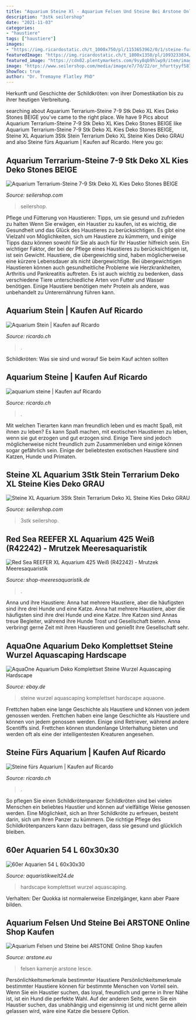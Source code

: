 ```yaml
---
title: "Aquarium Steine Xl - Aquarium Felsen Und Steine Bei Arstone Online Shop Kaufen"
description: "3stk seilershop"
date: "2021-11-03"
categories:
- "haustiere"
tags: ["haustiere"]
images:
- "https://img.ricardostatic.ch/t_1000x750/pl/1153653962/0/1/steine-furs-aquarium.jpg"
featuredImage: "https://img.ricardostatic.ch/t_1800x1350/pl/1093233834/21/1/"
featured_image: "https://cdn02.plentymarkets.com/9sy8qb9hlwp9/item/images/25845/middle/Aquarium-Deko-Komplettset-Steine-Wurzel-Aquascaping-Hardscape-Set-Nr-11-DSC02023-25845.jpg"
image: "https://www.seilershop.com/media/image/e7/7d/22/or_hfurttyyf58722e44026b5.jpg"
ShowToc: true
author: "Dr. Tremayne Flatley PhD"
---
```



Herkunft und Geschichte der Schildkröten: von ihrer Domestikation bis zu ihrer heutigen Verbreitung.

	

		
searching about Aquarium Terrarium-Steine 7-9 Stk Deko XL Kies Deko Stones BEIGE you've came to the right place. We have 9 Pics about Aquarium Terrarium-Steine 7-9 Stk Deko XL Kies Deko Stones BEIGE like Aquarium Terrarium-Steine 7-9 Stk Deko XL Kies Deko Stones BEIGE, Steine XL Aquarium 3Stk Stein Terrarium Deko XL Steine Kies Deko GRAU and also Steine fürs Aquarium | Kaufen auf Ricardo. Here you go:
		
    
## Aquarium Terrarium-Steine 7-9 Stk Deko XL Kies Deko Stones BEIGE

<img loading=lazy src="https://www.seilershop.com/media/image/7f/4e/30/or_jjmxoqhvi58722e51622d2.jpg" onerror="this.onerror=null;this.src='https://tse1.mm.bing.net/th?id=OIP.lgxb2B8thkRGMvkhAcq_NwHaCy&amp;pid=15.1';" alt="Aquarium Terrarium-Steine 7-9 Stk Deko XL Kies Deko Stones BEIGE">

_Source: seilershop.com_

>seilershop. 

	

Pflege und Fütterung von Haustieren: Tipps, um sie gesund und zufrieden zu halten
Wenn Sie erwägen, ein Haustier zu kaufen, ist es wichtig, die Gesundheit und das Glück des Haustieres zu berücksichtigen. Es gibt eine Vielzahl von Möglichkeiten, sich um Haustiere zu kümmern, und einige Tipps dazu können sowohl für Sie als auch für Ihr Haustier hilfreich sein. Ein wichtiger Faktor, der bei der Pflege eines Haustieres zu berücksichtigen ist, ist sein Gewicht. Haustiere, die übergewichtig sind, haben möglicherweise eine kürzere Lebensdauer als nicht übergewichtige. Bei übergewichtigen Haustieren können auch gesundheitliche Probleme wie Herzkrankheiten, Arthritis und Pankreatitis auftreten. Es ist auch wichtig zu bedenken, dass verschiedene Tiere unterschiedliche Arten von Futter und Wasser benötigen. Einige Haustiere benötigen mehr Protein als andere, was unbehandelt zu Unterernährung führen kann.

    
## Aquarium Stein | Kaufen Auf Ricardo

<img loading=lazy src="https://img.ricardostatic.ch/t_1000x750/pl/1088196030/3/1/aquarium-stein.jpg" onerror="this.onerror=null;this.src='https://tse3.mm.bing.net/th?id=OIP.jZkMrXTLkRBxtoQg_OvM4QHaFj&amp;pid=15.1';" alt="Aquarium Stein | Kaufen auf Ricardo">

_Source: ricardo.ch_

>. 

	

Schildkröten: Was sie sind und worauf Sie beim Kauf achten sollten

    
## Aquarium Steine | Kaufen Auf Ricardo

<img loading=lazy src="https://img.ricardostatic.ch/t_1800x1350/pl/1093233834/21/1/" onerror="this.onerror=null;this.src='https://tse1.mm.bing.net/th?id=OIP.USWg8shxA9s9TS495RGFWwHaEK&amp;pid=15.1';" alt="aquarium steine | Kaufen auf Ricardo">

_Source: ricardo.ch_

>. 

	

Mit welchen Tierarten kann man freundlich leben und es macht Spaß, mit ihnen zu leben?
Es kann Spaß machen, mit exotischen Haustieren zu leben, wenn sie gut erzogen und gut erzogen sind. Einige Tiere sind jedoch möglicherweise nicht freundlich zum Zusammenleben und einige können sogar gefährlich sein. Einige der beliebtesten exotischen Haustiere sind Katzen, Hunde und Primaten.

    
## Steine XL Aquarium 3Stk Stein Terrarium Deko XL Steine Kies Deko GRAU

<img loading=lazy src="https://www.seilershop.com/media/image/e7/7d/22/or_hfurttyyf58722e44026b5.jpg" onerror="this.onerror=null;this.src='https://tse2.mm.bing.net/th?id=OIP.7qMTVsevNwio8YxkWHyqnQHaEV&amp;pid=15.1';" alt="Steine XL Aquarium 3Stk Stein Terrarium Deko XL Steine Kies Deko GRAU">

_Source: seilershop.com_

>3stk seilershop. 

	



    
## Red Sea REEFER XL Aquarium 425 Weiß (R42242) - Mrutzek Meeresaquaristik

<img loading=lazy src="https://www.shop-meeresaquaristik.de/images/product_images/popup_images/17397_3.jpg" onerror="this.onerror=null;this.src='https://tse3.mm.bing.net/th?id=OIP.rV00Ra7HH7WSfsERxZxc-wHaHa&amp;pid=15.1';" alt="Red Sea REEFER XL Aquarium 425 Weiß (R42242) - Mrutzek Meeresaquaristik">

_Source: shop-meeresaquaristik.de_

>. 

	

Anna und ihre Haustiere: Anna hat mehrere Haustiere, aber die häufigsten sind ihre drei Hunde und eine Katze.
Anna hat mehrere Haustiere, aber die häufigsten sind ihre drei Hunde und eine Katze. Ihre Katzen sind Annas treue Begleiter, während ihre Hunde Trost und Gesellschaft bieten. Anna verbringt gerne Zeit mit ihren Haustieren und genießt ihre Gesellschaft sehr.

    
## AquaOne Aquarium Deko Komplettset Steine Wurzel Aquascaping Hardscape

<img loading=lazy src="https://cdn02.plentymarkets.com/9sy8qb9hlwp9/item/images/25849/full/Aquarium-Deko-Komplettset-Steine-Wurzel-Aquascaping-Hardscape-Set-Nr-10-DSC02055-25849.jpg" onerror="this.onerror=null;this.src='https://tse3.mm.bing.net/th?id=OIP.lQFKfubiFw4K2hFm5lR6oQHaHa&amp;pid=15.1';" alt="AquaOne Aquarium Deko Komplettset Steine Wurzel Aquascaping Hardscape">

_Source: ebay.de_

>steine wurzel aquascaping komplettset hardscape aquaone. 

	

Frettchen haben eine lange Geschichte als Haustiere und können von jedem genossen werden.
Frettchen haben eine lange Geschichte als Haustiere und können von jedem genossen werden. Einige sind Retriever, während andere Scentiffs sind. Frettchen können stundenlange Unterhaltung bieten und werden oft als eine der intelligentesten Kreaturen angesehen.

    
## Steine Fürs Aquarium | Kaufen Auf Ricardo

<img loading=lazy src="https://img.ricardostatic.ch/t_1000x750/pl/1153653962/0/1/steine-furs-aquarium.jpg" onerror="this.onerror=null;this.src='https://tse3.mm.bing.net/th?id=OIP.-6UJ_q_wRyfE47wuTd3MdwHaFj&amp;pid=15.1';" alt="Steine fürs Aquarium | Kaufen auf Ricardo">

_Source: ricardo.ch_

>. 

	

So pflegen Sie einen Schildkrötenpanzer
Schildkröten sind bei vielen Menschen ein beliebtes Haustier und können auf vielfältige Weise genossen werden. Eine Möglichkeit, sich an Ihrer Schildkröte zu erfreuen, besteht darin, sich um ihren Panzer zu kümmern. Die richtige Pflege des Schildkrötenpanzers kann dazu beitragen, dass sie gesund und glücklich bleiben.

    
## 60er Aquarien 54 L 60x30x30

<img loading=lazy src="https://cdn02.plentymarkets.com/9sy8qb9hlwp9/item/images/25845/middle/Aquarium-Deko-Komplettset-Steine-Wurzel-Aquascaping-Hardscape-Set-Nr-11-DSC02023-25845.jpg" onerror="this.onerror=null;this.src='https://tse4.mm.bing.net/th?id=OIP.CsULO-gaXDFYPH3DHAD6AAHaHa&amp;pid=15.1';" alt="60er Aquarien 54 L 60x30x30">

_Source: aquaristikwelt24.de_

>hardscape komplettset wurzel aquascaping. 

	

Verhalten: Der Quokka ist normalerweise Einzelgänger, kann aber Paare bilden.

    
## Aquarium Felsen Und Steine Bei ARSTONE Online Shop Kaufen

<img loading=lazy src="http://arstone.eu/wp-content/uploads/2016/05/module-E_601x352-600x351.jpg" onerror="this.onerror=null;this.src='https://tse2.mm.bing.net/th?id=OIP.qPHtYuG-x-ITuexL7ZSFDgHaEV&amp;pid=15.1';" alt="Aquarium Felsen und Steine bei ARSTONE Online Shop kaufen">

_Source: arstone.eu_

>felsen kamenje arstone lesce. 

	

Persönlichkeitsmerkmale bestimmter Haustiere
Persönlichkeitsmerkmale bestimmter Haustiere können für bestimmte Menschen von Vorteil sein. Wenn Sie ein Haustier suchen, das loyal, freundlich und gerne in Ihrer Nähe ist, ist ein Hund die perfekte Wahl. Auf der anderen Seite, wenn Sie ein Haustier suchen, das unabhängig und eigensinnig ist und nicht gerne allein gelassen wird, wäre eine Katze die bessere Option.

